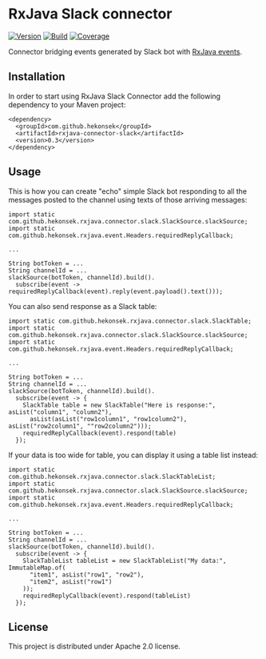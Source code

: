 # RxJava Slack connector

[![Version](https://img.shields.io/badge/RxJava%20Connector%20Slack-0.3-blue.svg)](https://github.com/hekonsek/rxjava-connector-slack/releases)
[![Build](https://api.travis-ci.org/hekonsek/rxjava-connector-slack.svg)](https://travis-ci.org/hekonsek/rxjava-connector-slack)
[![Coverage](https://sonarcloud.io/api/badges/measure?key=com.github.hekonsek%3Arxjava-connector-slack&metric=coverage)](https://sonarcloud.io/component_measures?id=com.github.hekonsek%3Arxjava-connector-slack&metric=coverage)

Connector bridging events generated by Slack bot with [RxJava events](https://github.com/hekonsek/rxjava-event).

## Installation

In order to start using RxJava Slack Connector add the following dependency to your Maven project:

    <dependency>
      <groupId>com.github.hekonsek</groupId>
      <artifactId>rxjava-connector-slack</artifactId>
      <version>0.3</version>
    </dependency>

## Usage

This is how you can create "echo" simple Slack bot responding to all the messages posted to the channel using 
texts of those arriving messages:

```
import static com.github.hekonsek.rxjava.connector.slack.SlackSource.slackSource;
import static com.github.hekonsek.rxjava.event.Headers.requiredReplyCallback;

...

String botToken = ...
String channelId = ...
slackSource(botToken, channelId).build().
  subscribe(event -> requiredReplyCallback(event).reply(event.payload().text()));
```

You can also send response as a Slack table:

```
import static com.github.hekonsek.rxjava.connector.slack.SlackTable;
import static com.github.hekonsek.rxjava.connector.slack.SlackSource.slackSource;
import static com.github.hekonsek.rxjava.event.Headers.requiredReplyCallback;

...

String botToken = ...
String channelId = ...
slackSource(botToken, channelId).build().
  subscribe(event -> {
    SlackTable table = new SlackTable("Here is response:", asList("column1", "column2"), 
      asList(asList("row1column1", "row1column2"), asList("row2column1", ""row2column2")));
    requiredReplyCallback(event).respond(table)
  });
```

If your data is too wide for table, you can display it using a table list instead:

```
import static com.github.hekonsek.rxjava.connector.slack.SlackTableList;
import static com.github.hekonsek.rxjava.connector.slack.SlackSource.slackSource;
import static com.github.hekonsek.rxjava.event.Headers.requiredReplyCallback;

...

String botToken = ...
String channelId = ...
slackSource(botToken, channelId).build().
  subscribe(event -> {
    SlackTableList tableList = new SlackTableList("My data:", ImmutableMap.of(
      "item1", asList("row1", "row2"),
      "item2", asList("row1")
    ));
    requiredReplyCallback(event).respond(tableList)
  });
```

## License

This project is distributed under Apache 2.0 license.